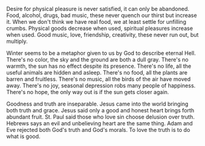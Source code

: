Desire for physical pleasure is never satisfied, it can only be abandoned.
Food, alcohol, drugs, bad music, these never quench our thirst but increase it.
When we don't think we have real food, we at least settle for unfilling crumbs.
Physical goods decrease when used, spiritual pleasures increase when used.
Good music, love, friendship, creativity, these never run out, but multiply.

Winter seems to be a metaphor given to us by God to describe eternal Hell.
There's no color, the sky and the ground are both a dull gray.
There's no warmth, the sun has no effect despite its presence.
There's no life, all the useful animals are hidden and asleep.
There's no food, all the plants are barren and fruitless.
There's no music, all the birds of the air have moved away.
There's no joy, seasonal depression robs many people of happiness.
There's no hope, the only way out is if the sun gets closer again.

Goodness and truth are inseparable.
Jesus came into the world bringing both truth and grace.
Jesus said only a good and honest heart brings forth abundant fruit.
St. Paul said those who love sin choose delusion over truth.
Hebrews says an evil and unbelieving heart are the same thing.
Adam and Eve rejected both God's truth and God's morals.
To love the truth is to do what is good.
